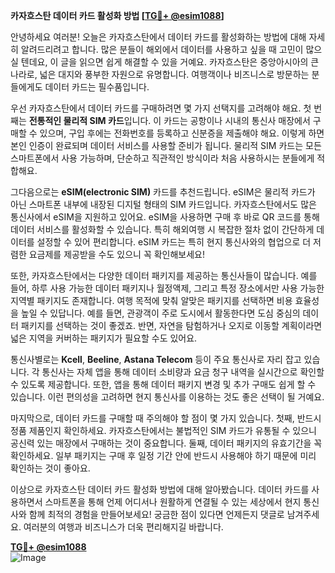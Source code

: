 **카자흐스탄 데이터 카드 활성화 방법 [[TG💪+ @esim1088](https://t.me/s/esim1088)]**

안녕하세요 여러분! 오늘은 카자흐스탄에서 데이터 카드를 활성화하는 방법에 대해 자세히 알려드리려고 합니다. 많은 분들이 해외에서 데이터를 사용하고 싶을 때 고민이 많으실 텐데요, 이 글을 읽으면 쉽게 해결할 수 있을 거예요. 카자흐스탄은 중앙아시아의 큰 나라로, 넓은 대지와 풍부한 자원으로 유명합니다. 여행객이나 비즈니스로 방문하는 분들에게도 데이터 카드는 필수품입니다.

우선 카자흐스탄에서 데이터 카드를 구매하려면 몇 가지 선택지를 고려해야 해요. 첫 번째는 **전통적인 물리적 SIM 카드**입니다. 이 카드는 공항이나 시내의 통신사 매장에서 구매할 수 있으며, 구입 후에는 전화번호를 등록하고 신분증을 제출해야 해요. 이렇게 하면 본인 인증이 완료되며 데이터 서비스를 사용할 준비가 됩니다. 물리적 SIM 카드는 모든 스마트폰에서 사용 가능하며, 단순하고 직관적인 방식이라 처음 사용하시는 분들에게 적합해요.

그다음으로는 **eSIM(electronic SIM)** 카드를 추천드립니다. eSIM은 물리적 카드가 아닌 스마트폰 내부에 내장된 디지털 형태의 SIM 카드입니다. 카자흐스탄에서도 많은 통신사에서 eSIM을 지원하고 있어요. eSIM을 사용하면 구매 후 바로 QR 코드를 통해 데이터 서비스를 활성화할 수 있습니다. 특히 해외여행 시 복잡한 절차 없이 간단하게 데이터를 설정할 수 있어 편리합니다. eSIM 카드는 특히 현지 통신사와의 협업으로 더 저렴한 요금제를 제공받을 수도 있으니 꼭 확인해보세요!

또한, 카자흐스탄에서는 다양한 데이터 패키지를 제공하는 통신사들이 많습니다. 예를 들어, 하루 사용 가능한 데이터 패키지나 월정액제, 그리고 특정 장소에서만 사용 가능한 지역별 패키지도 존재합니다. 여행 목적에 맞춰 알맞은 패키지를 선택하면 비용 효율성을 높일 수 있답니다. 예를 들면, 관광객이 주로 도시에서 활동한다면 도심 중심의 데이터 패키지를 선택하는 것이 좋겠죠. 반면, 자연을 탐험하거나 오지로 이동할 계획이라면 넓은 지역을 커버하는 패키지가 필요할 수도 있어요.

통신사별로는 **Kcell**, **Beeline**, **Astana Telecom** 등이 주요 통신사로 자리 잡고 있습니다. 각 통신사는 자체 앱을 통해 데이터 소비량과 요금 청구 내역을 실시간으로 확인할 수 있도록 제공합니다. 또한, 앱을 통해 데이터 패키지 변경 및 추가 구매도 쉽게 할 수 있습니다. 이런 편의성을 고려하면 현지 통신사를 이용하는 것도 좋은 선택이 될 거예요.

마지막으로, 데이터 카드를 구매할 때 주의해야 할 점이 몇 가지 있습니다. 첫째, 반드시 정품 제품인지 확인하세요. 카자흐스탄에서는 불법적인 SIM 카드가 유통될 수 있으니 공신력 있는 매장에서 구매하는 것이 중요합니다. 둘째, 데이터 패키지의 유효기간을 꼭 확인하세요. 일부 패키지는 구매 후 일정 기간 안에 반드시 사용해야 하기 때문에 미리 확인하는 것이 좋아요.

이상으로 카자흐스탄 데이터 카드 활성화 방법에 대해 알아봤습니다. 데이터 카드를 사용하면서 스마트폰을 통해 언제 어디서나 원활하게 연결될 수 있는 세상에서 현지 통신사와 함께 최적의 경험을 만들어보세요! 궁금한 점이 있다면 언제든지 댓글로 남겨주세요. 여러분의 여행과 비즈니스가 더욱 편리해지길 바랍니다.

**[TG💪+ @esim1088](https://t.me/s/esim1088)**  
![Image](https://i.postimg.cc/Y0z9fWf4/image.png)